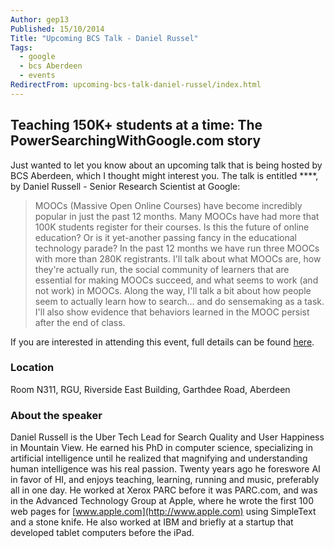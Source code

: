 ```yaml
---
Author: gep13
Published: 15/10/2014
Title: "Upcoming BCS Talk - Daniel Russel"
Tags:
  - google
  - bcs Aberdeen
  - events
RedirectFrom: upcoming-bcs-talk-daniel-russel/index.html
---
```


## Teaching 150K+ students at a time: The PowerSearchingWithGoogle.com story

Just wanted to let you know about an upcoming talk that is being hosted by BCS Aberdeen, which I thought might interest you.  The talk is entitled ****, by Daniel Russell - Senior Research Scientist at Google:

> MOOCs (Massive Open Online Courses) have become incredibly popular in just the past 12 months. Many MOOCs have had more that 100K students register for their courses. Is this the future of online education? Or is it yet-another passing fancy in the educational technology parade? In the past 12 months we have run three MOOCs with more than 280K registrants. I'll talk about what MOOCs are, how they're actually run, the social community of learners that are essential for making MOOCs succeed, and what seems to work (and not work) in MOOCs. Along the way, I'll talk a bit about how people seem to actually learn how to search... and do sensemaking as a task. I'll also show evidence that behaviors learned in the MOOC persist after the end of class.

If you are interested in attending this event, full details can be found [here](http://aberdeen.bcs.org/events.php).

### Location

Room N311, RGU, Riverside East Building, Garthdee Road, Aberdeen

### About the speaker

Daniel Russell is the Uber Tech Lead for Search Quality and User Happiness in Mountain View. He earned his PhD in computer science, specializing in artificial intelligence until he realized that magnifying and understanding human intelligence was his real passion. Twenty years ago he foreswore AI in favor of HI, and enjoys teaching, learning, running and music, preferably all in one day. He worked at Xerox PARC before it was PARC.com, and was in the Advanced Technology Group at Apple, where he wrote the first 100 web pages for [www.apple.com](http://www.apple.com) using SimpleText and a stone knife. He also worked at IBM and briefly at a startup that developed tablet computers before the iPad.
